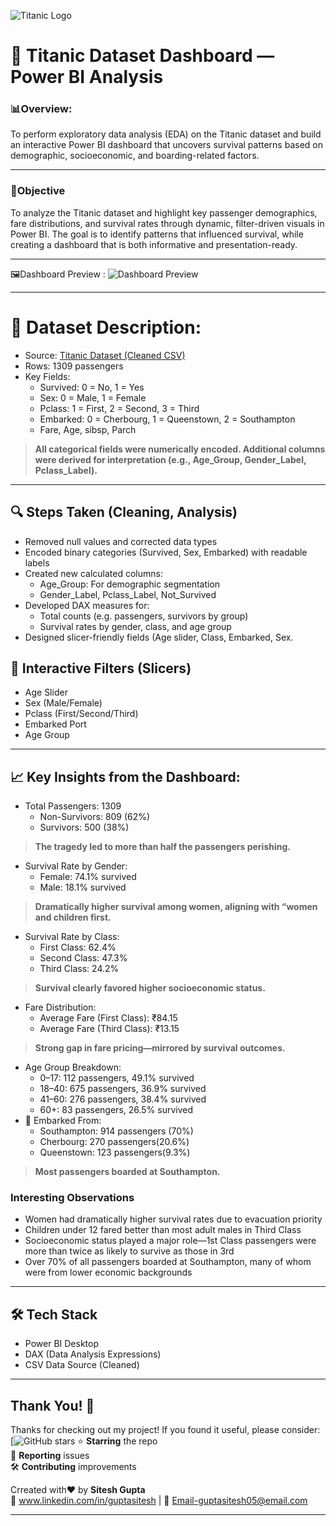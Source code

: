 ![Titanic Logo](https://github.com/user-attachments/assets/61399680-62b1-4a50-a7ae-00a21fa0a54b)

# 🚢 Titanic Dataset Dashboard — Power BI Analysis
### 📊Overview:
To perform exploratory data analysis (EDA) on the Titanic dataset and build an interactive Power BI dashboard that uncovers survival patterns based on demographic, socioeconomic, and boarding-related factors.

------------------------
### 🎯Objective
To analyze the Titanic dataset and highlight key passenger demographics, fare distributions, and survival rates through dynamic, filter-driven visuals in Power BI. The goal is to identify patterns that influenced survival, while creating a dashboard that is both informative and presentation-ready.

---------------------------------
🖼️Dashboard Preview :
![Dashboard Preview](https://github.com/user-attachments/assets/523a80cf-55b3-47cb-aa98-330d3ece8df1)

-------------------------------------
# 📁 Dataset Description:
- Source: [Titanic Dataset (Cleaned CSV)](https://github.com/Siteshgupta123/Titanic-Dataset-Analysis/blob/main/Titanic%20Dataset%20Cleaned.csv)
- Rows: 1309 passengers
- Key Fields:
  - Survived: 0 = No, 1 = Yes
  - Sex: 0 = Male, 1 = Female
  - Pclass: 1 = First, 2 = Second, 3 = Third
  - Embarked: 0 = Cherbourg, 1 = Queenstown, 2 = Southampton
  - Fare, Age, sibsp, Parch
>**All categorical fields were numerically encoded. Additional columns were derived for interpretation (e.g., Age_Group, Gender_Label, Pclass_Label).**

----------------------------

## 🔍 Steps Taken (Cleaning, Analysis)
- Removed null values and corrected data types
- Encoded binary categories (Survived, Sex, Embarked) with readable labels
- Created new calculated columns:
  - Age_Group: For demographic segmentation
  - Gender_Label, Pclass_Label, Not_Survived
- Developed DAX measures for:
  - Total counts (e.g. passengers, survivors by group)
  - Survival rates by gender, class, and age group
- Designed slicer-friendly fields (Age slider, Class, Embarked, Sex.
## 🔄 Interactive Filters (Slicers)
- Age Slider
- Sex (Male/Female)
- Pclass (First/Second/Third)
- Embarked Port
- Age Group

----------------------------------------------------
## 📈 Key Insights from the Dashboard:
 - Total Passengers: 1309
   - Non-Survivors: 809 (62%)
   - Survivors: 500 (38%)
> **The tragedy led to more than half the passengers perishing.** 
- Survival Rate by Gender:
  - Female: 74.1% survived
  - Male: 18.1% survived
> **Dramatically higher survival among women, aligning with “women and children first.**
- Survival Rate by Class:
  - First Class: 62.4%
  - Second Class: 47.3%
  - Third Class: 24.2%
>**Survival clearly favored higher socioeconomic status.**
- Fare Distribution:
  - Average Fare (First Class): ₹84.15
  - Average Fare (Third Class): ₹13.15
>**Strong gap in fare pricing—mirrored by survival outcomes.**
- Age Group Breakdown:
  - 0–17: 112 passengers, 49.1% survived
  - 18–40: 675 passengers, 36.9% survived
  - 41–60: 276 passengers, 38.4% survived
  - 60+: 83 passengers, 26.5% survived
- 🚢 Embarked From:
  - Southampton: 914 passengers (70%)
  - Cherbourg: 270 passengers(20.6%)
  - Queenstown: 123 passengers(9.3%)
>**Most passengers boarded at Southampton.**

 ### Interesting Observations
- Women had dramatically higher survival rates due to evacuation priority
- Children under 12 fared better than most adult males in Third Class
- Socioeconomic status played a major role—1st Class passengers were more than twice as likely to survive as those in 3rd
- Over 70% of all passengers boarded at Southampton, many of whom were from lower economic backgrounds

----------------------------
## 🛠 Tech Stack
- Power BI Desktop
- DAX (Data Analysis Expressions)
- CSV Data Source (Cleaned)

-------------------------
## Thank You! 💙
Thanks for checking out my project! If you found it useful, please consider:  
[![GitHub stars](https://github.com/Siteshgupta123](https://github.com/Siteshgupta123/Titanic-Dataset-Analysis))  
⭐ **Starring** the repo  
🐛 **Reporting** issues  
🛠 **Contributing** improvements  

Crreated with❤️ by **Sitesh Gupta**  
🔗 www.linkedin.com/in/guptasitesh | 💌 Email-guptasitesh05@email.com

------------------------------------------